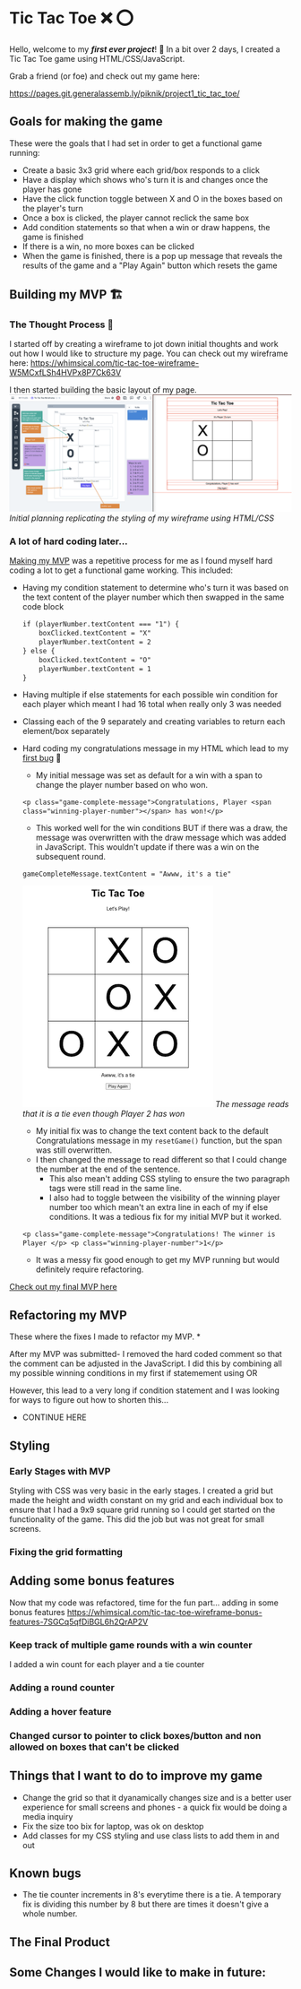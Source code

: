 # Tic Tac Toe :x: :o:
Hello, welcome to my ***first ever project***! :tada: 
In a bit over 2 days, I created a Tic Tac Toe game using HTML/CSS/JavaScript.

Grab a friend (or foe) and check out my game here: 

https://pages.git.generalassemb.ly/piknik/project1_tic_tac_toe/

## Goals for making the game 
These were the goals that I had set in order to get a functional game running: 
* Create a basic 3x3 grid where each grid/box responds to a click 
* Have a display which shows who's turn it is and changes once the player has gone
* Have the click function toggle between X and O in the boxes based on the player's turn 
* Once a box is clicked, the player cannot reclick the same box 
* Add condition statements so that when a win or draw happens, the game is finished 
* If there is a win, no more boxes can be clicked
* When the game is finished, there is a pop up message that reveals the results of the game and a "Play Again" button which resets the game

## Building my MVP :building_construction:

### The Thought Process :thought_balloon:
I started off by creating a wireframe to jot down initial thoughts and work out how I would like to structure my page. You can check out my wireframe here: https://whimsical.com/tic-tac-toe-wireframe-W5MCxfLSh4HVPx8P7Ck63V

I then started building the basic layout of my page.
![](README%20images/Screenshot%201%20Initial%20Planning%202023-02-22%20at%201.55.56%20pm.png)
*Initial planning replicating the styling of my wireframe using HTML/CSS*

### A lot of hard coding later...
[Making my MVP](https://git.generalassemb.ly/piknik/project1_tic_tac_toe/commit/d54b0414878379287eb949f341e99f591556204b) was a repetitive process for me as I found myself hard coding a lot to get a functional game working. This included: 
* Having my condition statement to determine who's turn it was based on the text content of the player number which then swapped in the same code block 
    ```
    if (playerNumber.textContent === "1") {
        boxClicked.textContent = "X"
        playerNumber.textContent = 2
    } else {
        boxClicked.textContent = "O"
        playerNumber.textContent = 1 
    }
    ```
* Having multiple if else statements for each possible win condition for each player which meant I had 16 total when really only 3 was needed 
* Classing each of the 9 separately and creating variables to return each element/box separately 
* Hard coding my congratulations message in my HTML which lead to my [first bug](https://git.generalassemb.ly/piknik/project1_tic_tac_toe/commit/f86091a81da32e9c49f93c8f487707fcf6ed705f) :bug:
    - My initial message was set as default for a win with a span to change the player number based on who won. 
    ```
    <p class="game-complete-message">Congratulations, Player <span class="winning-player-number"></span> has won!</p>
    ```
    - This worked well for the win conditions BUT if there was a draw, the message was overwritten with the draw message which was added in JavaScript. This wouldn't update if there was a win on the subsequent round. 
    ```
    gameCompleteMessage.textContent = "Awww, it's a tie"
    ```

    ![bug 1](README%20images/First%20Bug%20Screenshot%202023-02-22%20at%204.19.49%20pm.png)
    *The message reads that it is a tie even though Player 2 has won*

    - My initial fix was to change the text content back to the default Congratulations message in my `resetGame()` function, but the span was still overwritten. 
    - I then changed the message to read different so that I could change the number at the end of the sentence. 
        - This also mean't adding CSS styling to ensure the two paragraph tags were still read in the same line. 
        - I also had to toggle between the visibility of the winning player number too which mean't an extra line in each of my if else conditions. It was a tedious fix for my initial MVP but it worked. 
    ```
    <p class="game-complete-message">Congratulations! The winner is Player </p> <p class="winning-player-number">1</p>
    ```
    - It was a messy fix good enough to get my MVP running but would definitely require refactoring.

[Check out my final MVP here](https://git.generalassemb.ly/piknik/project1_tic_tac_toe/commit/f86091a81da32e9c49f93c8f487707fcf6ed705f)

## Refactoring my MVP 
These where the fixes I made to refactor my MVP.
* 


After my MVP was submitted- I removed the hard coded comment so that the comment can be adjusted in the JavaScript. I did this by combining all my possible winning conditions in my first if statemement using OR 

However, this lead to a very long if condition statement and I was looking  for ways to figure out how to shorten this...
- CONTINUE HERE 

## Styling 
### Early Stages with MVP 
Styling with CSS was very basic in the early stages. I created a grid but made the height and width constant on my grid and each individual box to ensure that I had a 9x9 square grid running so I could get started on the functionality of the game. This did the job but was not great for small screens.

### Fixing the grid formatting 


## Adding some bonus features 
Now that my code was refactored, time for the fun part...  adding in some bonus features
https://whimsical.com/tic-tac-toe-wireframe-bonus-features-7SGCq5qfDiBGL6h2QrAP2V

### Keep track of multiple game rounds with a win counter
I added a win count for each player and a tie counter
### Adding a round counter 

### Adding a hover feature 

### Changed cursor to pointer to click boxes/button and non allowed on boxes that can't be clicked

## Things that I want to do to improve my game 
* Change the grid so that it dyanamically changes size and is a better user experience for small screens and phones - a quick fix would be doing a media inquiry 
* Fix the size too bix for laptop, was ok on desktop 
* Add classes for my CSS styling and use class lists to add them in and out



## Known bugs
* The tie counter increments in 8's everytime there is a tie. A temporary fix is dividing this number by 8 but there are times it doesn't give a whole number.

## The Final Product 

## Some Changes I would like to make in future: 